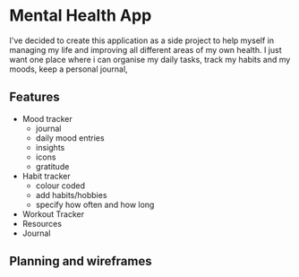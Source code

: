 # Mental Health App

I've decided to create this application as a side project to help myself in managing my life and improving all different areas of my own health. I just want one place where i can organise my daily tasks, track my habits and my moods, keep a personal journal,



## Features

- Mood tracker
  - journal
  - daily mood entries
  - insights 
  - icons
  - gratitude
- Habit tracker
  - colour coded
  - add habits/hobbies
  - specify how often and how long
- Workout Tracker
- Resources
- Journal





## Planning and wireframes


